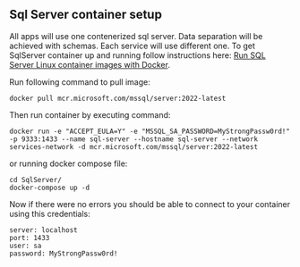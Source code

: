 ## Sql Server container setup 

All apps will use one contenerized sql server. Data separation will be achieved with schemas. Each service will use different one.
To get SqlServer container up and running follow instructions here: [Run SQL Server Linux container images with Docker](https://docs.microsoft.com/en-us/sql/linux/quickstart-install-connect-docker?view=sql-server-ver16&pivots=cs1-bash).

Run following command to pull image:
```
docker pull mcr.microsoft.com/mssql/server:2022-latest
```
Then run container by executing command:
```
docker run -e "ACCEPT_EULA=Y" -e "MSSQL_SA_PASSWORD=MyStrongPassw0rd!" -p 9333:1433 --name sql-server --hostname sql-server --network services-network -d mcr.microsoft.com/mssql/server:2022-latest
```
or running docker compose file:
```
cd SqlServer/
docker-compose up -d
```

Now if there were no errors you should be able to connect to your container using this credentials:
```
server: localhost
port: 1433
user: sa
password: MyStrongPassw0rd!
```
